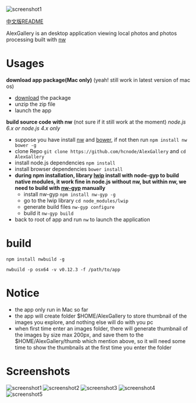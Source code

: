 ![screenshot1](https://raw.githubusercontent.com/hcnode/AlexGallery/master/screenshots/screenshot1.png)

[中文版README](http://hcnode.github.io/2015/08/21/alexgallery/)

AlexGallery is an desktop application viewing local photos and photos processing built with [nw](https://github.com/nwjs/nw.js)


# Usages
**download app package(Mac only)**
(yeah! still work in latest version of mac os)
 - [download](https://github.com/hcnode/AlexGallery/releases/download/AlexGallery-v1.0.0/AlexGallery.zip) the package
 - unzip the zip file
 - launch the app
 
 
**build source code with nw**
(not sure if it still work at the moment)
*node.js 6.x or node.js 4.x only*
 - suppose you have install [nw](https://github.com/nwjs/nw.js) and [bower](https://github.com/bower/bower),
 if not then run `npm install nw bower -g`
 - clone Repo `git clone https://github.com/hcnode/AlexGallery` and `cd AlexGallery`
 - install node.js dependencies
`npm install`
 - install browser dependencies
`bower install`
 - **during npm installation, library [lwip](https://github.com/EyalAr/lwip) install with node-gyp to build native modules,
 it work fine in node.js without nw, but within nw, we need to build with [nw-gyp](https://github.com/nwjs/nw-gyp) manually**
	 - install nw-gyp `npm install nw-gyp -g`
	 - go to the lwip library `cd node_modules/lwip`
	 - generate build files `nw-gyp configure`
	 - build it `nw-gyp build`
 - back to root of app and run `nw` to launch the application

# build

`npm install nwbuild -g`

`nwbuild -p osx64 -v v0.12.3 -f /path/to/app`


# Notice
 - the app only run in Mac so far
 - the app will create folder $HOME/AlexGallery to store thumbnail of the images you explore, and nothing else will do with you pc
 - when first time enter an images folder, there will generate thumbnail of the images by size max 200px, and save them to the
 $HOME/AlexGallery/thumb which mention above, so it will need some time to show the thumbnails at the first time you enter the folder

# Screenshots
![screenshot1](https://raw.githubusercontent.com/hcnode/AlexGallery/master/screenshots/screenshot1.png)
![screenshot2](https://raw.githubusercontent.com/hcnode/AlexGallery/master/screenshots/screenshot2.png)
![screenshot3](https://raw.githubusercontent.com/hcnode/AlexGallery/master/screenshots/screenshot3.png)
![screenshot4](https://raw.githubusercontent.com/hcnode/AlexGallery/master/screenshots/screenshot4.png)
![screenshot5](https://raw.githubusercontent.com/hcnode/AlexGallery/master/screenshots/screenshot5.png)


